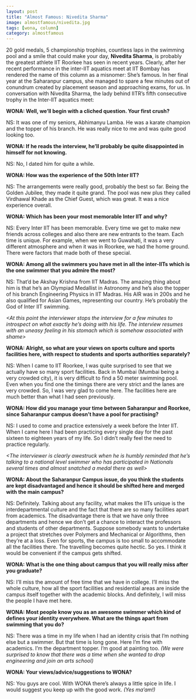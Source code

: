 ```yaml
---
layout: post
title: "Almost Famous: Nivedita Sharma"
image: almostfamous/nivedita.jpg
tags: [wona, column]
category: almostfamous
---
```


20 gold medals, 5 championship trophies, countless laps in the swimming pool and a smile that could make your day, **Nivedita Sharma**, is probably the greatest athlete IIT Roorkee has seen in recent years. Clearly, after her recent performance in the inter-IIT aquatics meet at IIT Bombay has rendered the name of this column as a misnomer: She’s famous. In her final year at the Saharanpur campus, she managed to spare a few minutes out of conundrum created by placement season and approaching exams, for us. In conversation with Nivedita Sharma, the lady behind IITR’s fifth consecutive trophy in the Inter-IIT aquatics meet:

**WONA: Well, we’ll begin with a cliched question. Your first crush?**

NS: It was one of my seniors, Abhimanyu Lamba. He was a karate champion and the topper of his branch. He was really nice to me and was quite good looking too. 

**WONA: If he reads the interview, he’ll probably be quite disappointed in himself for not knowing.**

NS: No, I dated him for quite a while. 

**WONA: How was the experience of the 50th Inter IIT?**

NS: The arrangements were really good, probably the best so far. Being the Golden Jubilee, they made it quite grand. The pool was new plus they called Virdhawal Khade as the Chief Guest, which was great. It was a nice experience overall.

**WONA: Which has been your most memorable Inter IIT and why?**

NS: Every Inter IIT has been memorable. Every time we get to make new friends across colleges and also there are new entrants to the team. Each time is unique. For example, when we went to Guwahati, it was a very different atmosphere and when it was in Roorkee, we had the home ground. There were factors that made both of these special.

**WONA: Among all the swimmers you have met in all the inter-IITs which is the one swimmer that you admire the most?**

NS: That’d be Akshay Krishna from IIT Madras. The amazing thing about him is that he’s an Olympiad Medallist in Astronomy and he’s also the topper of his branch Engineering Physics in IIT Madras. His AIR was in 200s and he also qualified for Asian Games, representing our country. He’s probably the God of Inter IIT swimming.

_&lt;At this point the interviewer stops the interview for a few minutes to introspect on what exactly he’s doing with his life. The interview resumes with an uneasy feeling in his stomach which is somehow associated with shame&gt;_

**WONA:  Alright, so what are your views on sports culture and sports facilities here, with respect to students and sports authorities separately?**

NS: When I came to IIT Roorkee, I was quite surprised to see that we actually have so many sport facilities. Back in Mumbai (Mumbai being a very crowded city), it is very difficult to find a 50 meter swimming pool. Even when you find one the timings there are very strict and the lanes are very crowded. So, I was very glad to come here. The facilities here are much better than what I had seen previously.

**WONA: How did you manage your time between Saharanpur and Roorkee, since Saharanpur campus doesn’t have a pool for practising?**

NS: I used to come and practice extensively a week before the Inter IIT. When I came here I had been practicing every single day for the past sixteen to eighteen years of my life. So I didn’t really feel the need to practice regularly.

_&lt;The interviewer is clearly awestruck when he is humbly reminded that he’s talking to a national level swimmer who has participated in Nationals several times and almost snatched a medal there as well&gt;_

**WONA: About the Saharanpur Campus issue, do you think the students are kept disadvantaged and hence it should be shifted here and merged with the main campus?**

NS: Definitely. Talking about any facility, what makes the IITs unique is the interdepartmental culture and the fact that there are so many facilities apart from academics. The disadvantage there is that we have only three departments and hence we don’t get a chance to interact the professors and students of other departments. Suppose somebody wants to undertake a project that stretches over Polymers and Mechanical or Algorithms, then they’re at a loss. Even for sports, the campus is too small to accommodate all the facilities there. The travelling becomes quite hectic. So yes. I think it would be convenient if the campus gets shifted.

**WONA: What is the one thing about campus that you will really miss after you graduate?**

NS: I’ll miss the amount of free time that we have in college. I’ll miss the whole culture, how all the sport facilities and residential areas are inside the campus itself together with the academic blocks. And definitely, I will miss the people I have met here.

**WONA: Most people know you as an awesome swimmer which kind of defines your identity everywhere. What are the things apart from swimming that you do?**

NS: There was a time in my life when I had an identity crisis that I’m nothing else but a swimmer. But that time is long gone. Here I’m fine with academics. I’m the department topper. I’m good at painting too. _(We were surprised to know that there was a time when she wanted to drop engineering and join an arts school)_

**WONA: Your views/advice/suggestions to WONA?**

NS: You guys are cool. With WONA there’s always a little spice in life. I would suggest you keep up with the good work. _(Yes ma’am!)_
